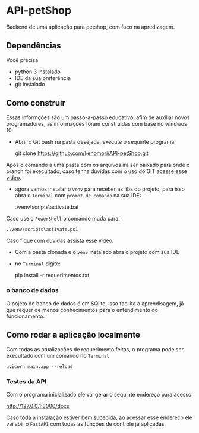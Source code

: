 # API-petShop
Backend de uma aplicação para petshop, com foco na apredizagem.


## Dependências
Você precisa
- python 3 instalado 
- IDE da sua preferência
- git instalado


## Como construir 

Essas informções são um passo-a-passo educativo, afim de auxiliar novos programadores, 
as informações foram construidas com base no windwos 10.

- Abrir o Git bash na pasta desejada, execute o sequinte programa:


    git clone https://github.com/kenomori/API-petShop.git

Após o comando a uma pasta com os arquivos irá ser baixado para onde o branch foi execultado,
caso tenha dúvidas com o uso do GIT acesse esse [vídeo](https://www.youtube.com/watch?v=kB5e-gTAl_s).
 
- agora vamos instalar o `venv` para receber as libs do projeto, para isso abra o `Terminal`
com `prompt de comando`  na sua IDE:
    

    .\venv\scripts\activate.bat

Caso use o `PowerShell` o comando muda para:

    .\venv\scripts\activate.ps1

Caso fique com duvidas assista esse [vídeo](https://www.youtube.com/watch?v=m1TYpvIYm74).
 

- Com a pasta clonada e o `venv` instalado abra o projeto com sua IDE
- no `Terminal`  digite:


    pip install -r requerimentos.txt 



### o banco de dados

O pojeto do banco de dados é em SQlite, isso facilita a aprendisagem, 
já que requer de menos conhecimentos para o entendimento do funcionamento. 

## Como rodar a aplicação localmente

Com todas as atualizações de requerimento feitas, o programa pode ser execultado 
com um comando no `Terminal` 

    uvicorn main:app --reload


### Testes da API

Com o programa inicializado ele vai gerar o sequinte endereço para acesso: 

http://127.0.0.1:8000/docs

Caso toda a instalação estiver bem sucedida, ao acessar esse endereço ele vai abir o 
`FastAPI` com todas as funções de controle já aplicadas. 

